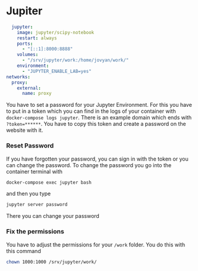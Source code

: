 # Jupiter

```yaml
  jupyter:
    image: jupyter/scipy-notebook
    restart: always
    ports: 
      - "[::1]:8000:8888"
    volumes:
      - "/srv/jupyter/work:/home/jovyan/work/"
    environment:
      - "JUPYTER_ENABLE_LAB=yes"
networks:
  proxy:
    external:
      name: proxy
```
You have to set a password for your Jupyter Environment. For this you have to put in a token which you can find in the logs
of your container with `docker-compose logs jupyter`. There is an example domain which ends with `?token=******`. 
You have to copy this token and create a password on the website with it.

### Reset Password
If you have forgotten your password, you can sign in with the token or you can change the
password. To change the password you go into the container terminal with
```bash
docker-compose exec jupyter bash
```
and then you type
```bash
jupyter server password
```
There you can change your password

### Fix the permissions
You have to adjust the permissions for your `/work` folder. You do this with this command
```bash
chown 1000:1000 /srv/jupyter/work/
```
